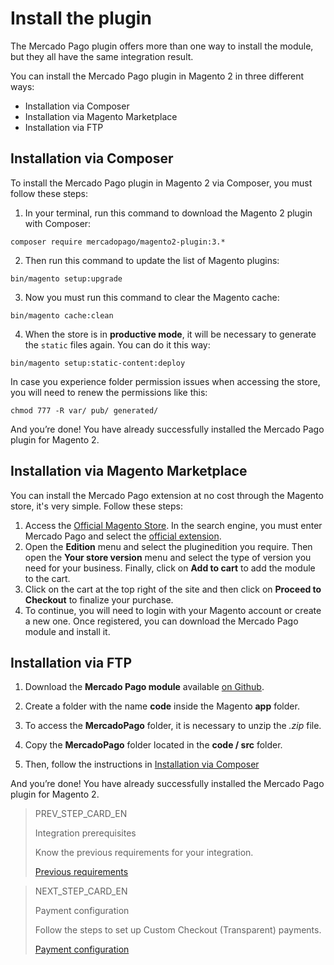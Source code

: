 # Install the plugin

The Mercado Pago plugin offers more than one way to install the module, but they all have the same integration result.

You can install the Mercado Pago plugin in Magento 2 in three different ways:

* Installation via Composer
* Installation via Magento Marketplace
* Installation via FTP

## Installation via Composer

To install the Mercado Pago plugin in Magento 2 via Composer, you must follow these steps:

1. In your terminal, run this command to download the Magento 2 plugin with Composer:

```
composer require mercadopago/magento2-plugin:3.*
```

2. Then run this command to update the list of Magento plugins:

```
bin/magento setup:upgrade
```

3. Now you must run this command to clear the Magento cache:

```
bin/magento cache:clean
```

4. When the store is in **productive mode**, it will be necessary to generate the `static` files again. You can do it this way:

```
bin/magento setup:static-content:deploy
```

In case you experience folder permission issues when accessing the store, you will need to renew the permissions like this:

```
chmod 777 -R var/ pub/ generated/
```

And you’re done! You have already successfully installed the Mercado Pago plugin for Magento 2.

## Installation via Magento Marketplace

You can install the Mercado Pago extension at no cost through the Magento store, it's very simple. Follow these steps:

1. Access the [Official Magento Store](https://marketplace.magento.com/). In the search engine, you must enter Mercado Pago and select the [official extension](https://marketplace.magento.com/mercadopago-core.html). 
2. Open the **Edition** menu and select the  pluginedition you require. Then open the **Your store version** menu and select the type of version you need for your business. Finally, click on **Add to cart** to add the module to the cart.
3. Click on the cart at the top right of the site and then click on **Proceed to Checkout** to finalize your purchase.
4. To continue, you will need to login with your Magento account or create a new one. Once registered, you can download the Mercado Pago module and install it.


## Installation via FTP

1. Download the **Mercado Pago module** available [on Github](https://github.com/mercadopago/cart-magento2).

2. Create a folder with the name **code** inside the Magento **app** folder.

3. To access the **MercadoPago** folder, it is necessary to unzip the *.zip* file.

4. Copy the **MercadoPago** folder located in the **code / src** folder.

5. Then, follow the instructions in [Installation via Composer](#bookmark_installation_via_composer)

And you’re done! You have already successfully installed the Mercado Pago plugin for Magento 2.

> PREV_STEP_CARD_EN
>
> Integration prerequisites
>
> Know the previous requirements for your integration.
>
> [Previous requirements](https://www.mercadopago[FAKER][URL][DOMAIN]/developers/en/guides/plugins/magento-two/previous-requirements)

> NEXT_STEP_CARD_EN
>
> Payment configuration
>
> Follow the steps to set up Custom Checkout (Transparent) payments.
>
> [Payment configuration](https://www.mercadopago[FAKER][URL][DOMAIN]/developers/en/guides/plugins/magento-two/payment-configuration)
